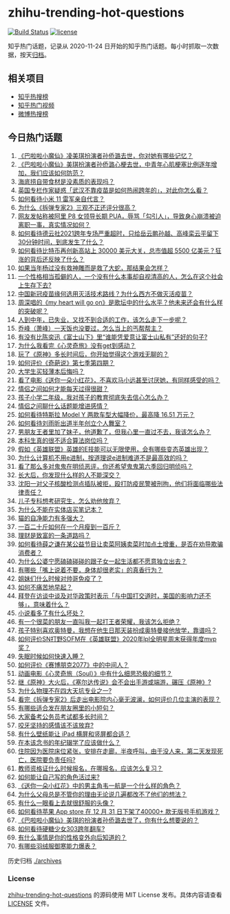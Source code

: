 # zhihu-trending-hot-questions

[![Build Status](https://github.com/justjavac/zhihu-trending-hot-questions/workflows/ci/badge.svg?branch=master)](https://github.com/justjavac/zhihu-trending-hot-questions/actions)
[![license](https://img.shields.io/github/license/justjavac/zhihu-trending-hot-questions)](https://github.com/justjavac/zhihu-trending-hot-questions/blob/master/LICENSE)

知乎热门话题，记录从 2020-11-24 日开始的知乎热门话题。每小时抓取一次数据，按天[归档](./archives)。

## 相关项目

- [知乎热搜榜](https://github.com/justjavac/zhihu-trending-top-search)
- [知乎热门视频](https://github.com/justjavac/zhihu-trending-hot-video)
- [微博热搜榜](https://github.com/justjavac/weibo-trending-hot-search)

## 今日热门话题

<!-- BEGIN -->
<!-- 最后更新时间 Sun Jan 03 2021 10:04:46 GMT+0800 (CST) -->
1. [《巴啦啦小魔仙》凌美琪扮演者孙侨潞去世，你对她有哪些记忆？](https://www.zhihu.com/question/437555370)
1. [《巴啦啦小魔仙》美琪扮演者孙侨潞心梗去世，中青年心肌梗塞比例逐年增加，我们应该如何防范？](https://www.zhihu.com/question/437566670)
1. [海底捞自带食材是没素质的表现吗？](https://www.zhihu.com/question/284118317)
1. [英国专栏作家疑惑「武汉不靠疫苗是如何热闹跨年的」，对此你怎么看？](https://www.zhihu.com/question/437552639)
1. [如何看待小米 11 雷军亲自代言？](https://www.zhihu.com/question/437461487)
1. [为什么《拆弹专家2》三观不正还评分很高？](https://www.zhihu.com/question/436744480)
1. [网友发帖称被阿里 P8 女领导长期 PUA，辱骂「勾引人」，导致身心崩溃被迫离职一事，真实情况如何？](https://www.zhihu.com/question/437420771)
1. [如何看待德云社2021跨年专场严重超时，只给岳云鹏孙越、高峰栾云平留下30分钟时间，到底发生了什么？](https://www.zhihu.com/question/437372596)
1. [如何看待比特币再创新高站上 30000 美元大关，总市值超 5500 亿美元？狂涨的背后还反映了什么？](https://www.zhihu.com/question/437579894)
1. [如果当年杨过没有救神雕而是救了大蛇，那结果会怎样？](https://www.zhihu.com/question/436449895)
1. [一个性格相当孤僻的人，一个没有什么本事却自视清高的人，怎么在这个社会上生存下去?](https://www.zhihu.com/question/328924656)
1. [中国新冠疫苗缘何选用灭活技术路线？为什么西方不做灭活疫苗？](https://www.zhihu.com/question/437310940)
1. [周深唱的《my heart will go on》是歌坛中的什么水平？他未来还会有什么样的突破呢？](https://www.zhihu.com/question/437444158)
1. [人到中年，已失业，又找不到合适的工作，该怎么走下一步呢？](https://www.zhihu.com/question/298441731)
1. [乔峰（萧峰）一天饭也没要过，怎么当上的丐帮帮主？](https://www.zhihu.com/question/436835389)
1. [有没有比陈奕迅《富士山下》里“谁能凭爱意让富士山私有”还好的句子?](https://www.zhihu.com/question/424619553)
1. [为什么我看完《心灵奇旅》没有get到感动？](https://www.zhihu.com/question/436788096)
1. [玩了《原神》多长时间后，你开始觉得这个游戏无聊的？](https://www.zhihu.com/question/423597371)
1. [如何评价《奇葩说》第七季第四期？](https://www.zhihu.com/question/437576691)
1. [大学生买轻薄本后悔吗？](https://www.zhihu.com/question/413897260)
1. [看了电影《送你一朵小红花》，不喜欢马小远甚至讨厌她，有同样感受的吗？](https://www.zhihu.com/question/437436370)
1. [情侣之间如何才能每天过得很甜？](https://www.zhihu.com/question/307721987)
1. [孩子小学二年级，我对孩子的教育彻底失去信心怎么办？](https://www.zhihu.com/question/431447269)
1. [情侣之间聊什么话题能增进感情？](https://www.zhihu.com/question/292755353)
1. [如何看待特斯拉 Model Y 两款车型大幅降价，最高降 16.51 万元？](https://www.zhihu.com/question/437391008)
1. [如何看待刘雨昕出道半年创立个人舞室？](https://www.zhihu.com/question/437490213)
1. [男朋友王者里加了妹子，他道歉了，但我心里一直过不去，我该怎么办？](https://www.zhihu.com/question/436969651)
1. [本科生真的很不适合算法岗位吗？](https://www.zhihu.com/question/425828012)
1. [假如《英雄联盟》英雄的E技能可以无限使用，会有哪些变态英雄出现？](https://www.zhihu.com/question/421716815)
1. [为什么计算机不用e进制，按道理说e进制难道不是最高效的吗？](https://www.zhihu.com/question/435375360)
1. [看了那么多对鬼鬼在明侦恶评，你还希望鬼鬼第六季回归明侦吗？](https://www.zhihu.com/question/377316310)
1. [长大后，你发现什么样的人不能深交？](https://www.zhihu.com/question/340083676)
1. [沈阳一对父子核酸检测点插队被拒，殴打防疫民警被刑拘，他们将面临哪些法律责任？](https://www.zhihu.com/question/437509885)
1. [儿子专科想考研究生，怎么劝他放弃？](https://www.zhihu.com/question/402398442)
1. [为什么不能在实体店买笔记本？](https://www.zhihu.com/question/434240943)
1. [猫的自净能力有多强大？](https://www.zhihu.com/question/59627314)
1. [一百二十斤如何在一个月瘦到一百斤？](https://www.zhihu.com/question/412419045)
1. [理财是致富的一条道路吗？](https://www.zhihu.com/question/280800149)
1. [如何看待薛之谦在某公益节目让卖菜阿姨卖菜时加点土增重，是否在劝导欺骗消费者？](https://www.zhihu.com/question/437496625)
1. [为什么公婆宁愿磕磕碰碰的跟子女一起生活都不愿意独立出去？](https://www.zhihu.com/question/437257253)
1. [有哪些「嘴上说着不要，身体却很老实」的真香行为？](https://www.zhihu.com/question/437091549)
1. [姐妹们什么时候对帅哥免疫了？](https://www.zhihu.com/question/419507405)
1. [如何不痛苦地早起？](https://www.zhihu.com/question/22120300)
1. [拜登在访谈中谈及对华政策时表示「与中国打交道时，美国的影响力还不够」，意味着什么？](https://www.zhihu.com/question/433020016)
1. [小说看多了有什么坏处？](https://www.zhihu.com/question/26842401)
1. [有一个很菜的朋友一直叫我一起打王者荣耀，我该怎么拒绝？](https://www.zhihu.com/question/421550430)
1. [孩子特别喜欢奥特曼，我想在他生日那天装扮成奥特曼接他放学，靠谱吗？](https://www.zhihu.com/question/431566638)
1. [如何评价SN打野SOFM在《英雄联盟》2020年lpl全明星周末获得年度mvp奖？](https://www.zhihu.com/question/437472962)
1. [失眠时候如何快速入睡？](https://www.zhihu.com/question/20862094)
1. [如何评价《赛博朋克2077》中的中间人？](https://www.zhihu.com/question/437045240)
1. [动画电影《心灵奇旅（Soul）》中有什么细思恐极的细节？](https://www.zhihu.com/question/436775941)
1. [继《原神》大火后，《塞尔达传说》会不会出手游或端游，碾压《原神》?](https://www.zhihu.com/question/433521901)
1. [为什么物理不在四大天坑专业之一?](https://www.zhihu.com/question/344662621)
1. [看完《拆弹专家2》后走出电影院内心毫无波澜，如何评价几位主演的表现？](https://www.zhihu.com/question/436500412)
1. [有哪些适合发在朋友圈里的小短句？](https://www.zhihu.com/question/320956176)
1. [大家备考公务员考试都多长时间？](https://www.zhihu.com/question/323798283)
1. [咬牙坚持的感情该不该放弃?](https://www.zhihu.com/question/436712967)
1. [有什么壁纸能让 iPad 横屏和竖屏都合适？](https://www.zhihu.com/question/390471942)
1. [在本该念书的年纪辍学了应该做什么？](https://www.zhihu.com/question/434449802)
1. [住院因为医院床位紧张，安排在走廊，半夜呼叫，由于没人来，第二天发现死亡，医院要负责任吗?](https://www.zhihu.com/question/437284954)
1. [教师资格证什么时候报名，在哪报名，应该怎么复习？](https://www.zhihu.com/question/324659524)
1. [如何能让自己写的角色活过来?](https://www.zhihu.com/question/38946847)
1. [《送你一朵小红花》中的男主角韦一航是一个什么样的角色？](https://www.zhihu.com/question/436782065)
1. [为什么父母总是不管你的理由无论说几遍都改不了他们的想法？](https://www.zhihu.com/question/309846948)
1. [有什么一眼看上去就很舒服的头像？](https://www.zhihu.com/question/377658010)
1. [如何看待苹果 App store 在 12 月 31 日下架了40000+ 款无版号手机游戏？](https://www.zhihu.com/question/437316087)
1. [《巴啦啦小魔仙》美琪的扮演者孙侨潞去世了，你有什么想要说的？](https://www.zhihu.com/question/437562934)
1. [如何看待硬糖少女303跨年翻车?](https://www.zhihu.com/question/437350513)
1. [有什么事情是你的性格变外向后知道的？](https://www.zhihu.com/question/338262811)
1. [有哪些羽绒服御寒能力爆表？](https://www.zhihu.com/question/311296213)
<!-- END -->

历史归档 [./archives](./archives)

### License

[zhihu-trending-hot-questions](https://github.com/justjavac/zhihu-trending-hot-questions) 的源码使用 MIT License 发布。具体内容请查看 [LICENSE](./LICENSE) 文件。
